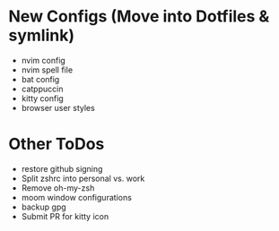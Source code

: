 # New Configs (Move into Dotfiles & symlink)

- nvim config
- nvim spell file
- bat config
- catppuccin
- kitty config
- browser user styles

# Other ToDos

- restore github signing
- Split zshrc into personal vs. work
- Remove oh-my-zsh
- moom window configurations
- backup gpg
- Submit PR for kitty icon

